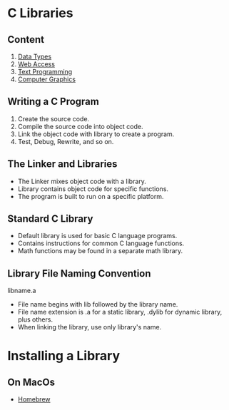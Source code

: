 # C Libraries

## Content
1. [Data Types](https://github.com/fthcknmz/C-Libraries/tree/main/Data%20Types)
2. [Web Access]()
3. [Text Programming]()
4. [Computer Graphics]()



## Writing a C Program
1. Create the source code.
2. Compile the source code into object code.
3. Link the object code with library to create a program.
4. Test, Debug, Rewrite, and so on.

## The Linker and Libraries
- The Linker mixes object code with a library.
- Library contains object code for specific functions.
- The program is built to run on a specific platform.

## Standard C Library
- Default library is used for basic C language programs.
- Contains instructions for common C language functions.
- Math functions may be found in a separate math library.

## Library File Naming Convention 
libname.a
- File name begins with lib followed by the library name.
- File name extension is .a for a static library, .dylib for dynamic library, plus others.
- When linking the library, use only library's name.

# Installing a Library
## On MacOs
- [Homebrew](https://brew.sh/) 





